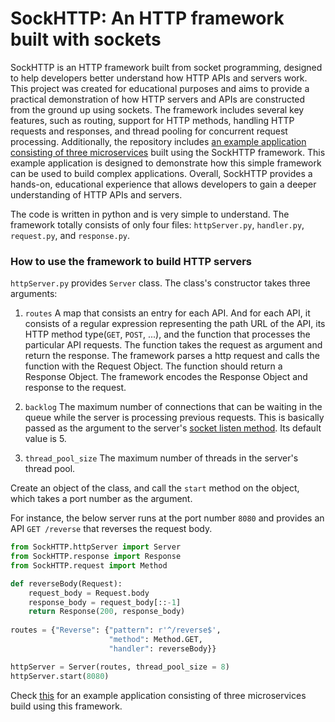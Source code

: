 # SockHTTP: An HTTP framework built with sockets

SockHTTP is an HTTP framework built from socket programming, designed to help developers better understand how HTTP APIs
and servers work. This project was created for educational purposes and aims to provide a practical demonstration
of how HTTP servers and APIs are constructed from the ground up using sockets. The framework includes several key
features, such as routing, support for HTTP methods, handling HTTP requests and responses, and thread pooling for
concurrent request processing. Additionally, the repository includes
[an example application consisting of three microservices](https://github.com/kchiranjewee63/SockHTTP/tree/main/example)
built using the SockHTTP framework. This example application is designed to demonstrate how this simple framework can be
used to build complex applications. Overall, SockHTTP provides a hands-on, educational experience that allows developers
to gain a deeper understanding of HTTP APIs and servers.

The code is written in python and is very simple to understand. The framework totally consists of only four files:
`httpServer.py`, `handler.py`, `request.py`, and `response.py`.

### How to use the framework to build HTTP servers

`httpServer.py` provides `Server` class. The class's constructor takes three arguments:

1. `routes`
A map that consists an entry for each API. And for each API, it consists of a regular expression representing the
path URL of the API, its HTTP method type(`GET`, `POST`, ...), and the function that processes the particular API requests.
The function takes the request as argument and return the response. The framework parses a http request
and calls the function with the Request Object. The function should return a Response Object. The framework encodes
the Response Object and response to the request.

2. `backlog`
The maximum number of connections that can be waiting in the queue while the server is processing previous requests.
This is basically passed as the argument to the server's
[socket listen method](https://docs.python.org/3/library/socket.html#:~:text=socket.listen(%5Bbacklog%5D)). Its
default value is 5.

3. `thread_pool_size`
The maximum number of threads in the server's thread pool.

Create an object of the class, and call the `start` method on the object, which takes a port number as the argument.

For instance, the below server runs at the port number `8080` and provides an API `GET /reverse` that reverses the request body.

```python
from SockHTTP.httpServer import Server
from SockHTTP.response import Response
from SockHTTP.request import Method

def reverseBody(Request):
    request_body = Request.body
    response_body = request_body[::-1]
    return Response(200, response_body)
    
routes = {"Reverse": {"pattern": r'^/reverse$',
                      "method": Method.GET,
                      "handler": reverseBody}}

httpServer = Server(routes, thread_pool_size = 8)
httpServer.start(8080)
```

Check [this](https://github.com/kchiranjewee63/SockHTTP/tree/main/example) for an example application consisting of
three microservices build using this framework.
